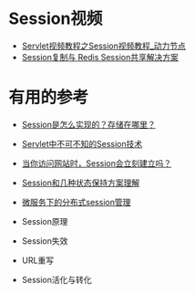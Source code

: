 


# Session视频

  * [Servlet视频教程之Session视频教程_动力节点](https://www.bilibili.com/video/av14745151?from=search&seid=9585476121759628694)
  * [Session复制与 Redis Session共享解决方案](https://www.bilibili.com/video/av24880545/?spm_id_from=333.788.videocard.0)

# 有用的参考

* [Session是怎么实现的？存储在哪里？](https://blog.csdn.net/qq_15096707/article/details/74012116)

* [Servlet中不可不知的Session技术](https://blog.csdn.net/qq_15096707/article/details/71081313?ops_request_misc=%257B%2522request%255Fid%2522%253A%2522158511317919725222411157%2522%252C%2522scm%2522%253A%252220140713.130056874..%2522%257D&request_id=158511317919725222411157&biz_id=0&utm_source=distribute.pc_search_result.none-task)

* [当你访问网站时，Session会立刻建立吗？](https://blog.csdn.net/keketrtr/article/details/71642087)
* [Session和几种状态保持方案理解](https://www.cnblogs.com/cxzdy/p/3760313.html)

* [微服务下的分布式session管理](https://juejin.im/post/5d08b4185188250a8b1fd66f)

* Session原理
* Session失效
* URL重写
* Session活化与转化
